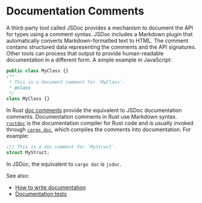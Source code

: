 # Documentation Comments

A third-party tool called JSDoc provides a mechanism to document the API for types using a comment syntax. JSDoc includes a Markdown plugin that automatically converts Markdown-formatted text to HTML. The comment contains
structured data representing the comments and the API signatures. Other tools
can process that output to provide human-readable documentation in a different
form. A simple example in JavaScript:

```js
public class MyClass {}
/**
 * This is a document comment for `MyClass`.
 * @class
 */
class MyClass {}
```

In Rust [doc comments] provide the equivalent to JSDoc documentation comments.
Documentation comments in Rust use Markdown syntax. [`rustdoc`][rustdoc] is the
documentation compiler for Rust code and is usually invoked through [`cargo
doc`][cargo doc], which compiles the comments into documentation. For example:

```rust
/// This is a doc comment for `MyStruct`.
struct MyStruct;
```

In JSDoc, the equivalent to `cargo doc` is `jsdoc`.

See also:

- [How to write documentation]
- [Documentation tests]

[doc comments]: https://doc.rust-lang.org/rust-by-example/meta/doc.html
[rustdoc]: https://doc.rust-lang.org/rustdoc/index.html
[cargo doc]: https://doc.rust-lang.org/cargo/commands/cargo-doc.html
[How to write documentation]: https://doc.rust-lang.org/rustdoc/how-to-write-documentation.html
[documentation tests]: https://doc.rust-lang.org/rustdoc/write-documentation/documentation-tests.html

